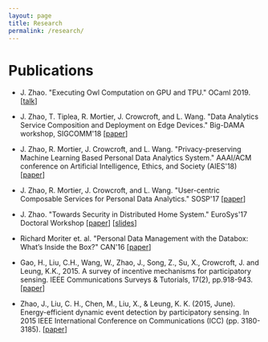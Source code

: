 ```yaml
---
layout: page
title: Research
permalink: /research/
---
```


# Publications

- J. Zhao. "Executing Owl Computation on GPU and TPU." OCaml 2019. [[talk](https://icfp19.sigplan.org/details/ocaml-2019-papers/2/Executing-Owl-Computation-on-GPU-and-TPU)] 

- J. Zhao, T. Tiplea, R. Mortier, J. Crowcroft, and L. Wang. "Data Analytics Service Composition and Deployment on Edge Devices." Big-DAMA workshop, SIGCOMM'18 [[paper](https://conferences.sigcomm.org/sigcomm/2018/workshop-bigdama.html)]

- J. Zhao, R. Mortier, J. Crowcroft, and L. Wang. "Privacy-preserving Machine Learning Based Personal Data Analytics System." AAAI/ACM conference on Artificial Intelligence, Ethics, and Society (AIES'18) [[paper](http://www.aies-conference.com/2018/accepted-papers/)]

- J. Zhao, R. Mortier, J. Crowcroft, and L. Wang. "User-centric Composable Services for Personal Data Analytics." SOSP'17 [[paper](https://www.cl.cam.ac.uk/~jz402/sosp17_poster.pdf)]

- J. Zhao. "Towards Security in Distributed Home System." EuroSys'17 Doctoral Workshop [[paper](https://eurodw17.kaust.edu.sa/abstracts/eurodw17-final9.pdf)] [[slides](https://eurodw17.kaust.edu.sa/slides/eurodw17-slides9.pdf)]

- Richard Moriter et. al. "Personal Data Management with the Databox: What’s Inside the Box?" CAN'16 [[paper](http://dl.acm.org/citation.cfm?doid=3010079.3010082)]

- Gao, H., Liu, C.H., Wang, W., Zhao, J., Song, Z., Su, X., Crowcroft, J. and Leung, K.K., 2015. A survey of incentive mechanisms for participatory sensing. IEEE Communications Surveys & Tutorials, 17(2), pp.918-943. [[paper](https://ieeexplore.ieee.org/abstract/document/7001562/)]

- Zhao, J., Liu, C. H., Chen, M., Liu, X., & Leung, K. K. (2015, June). Energy-efficient dynamic event detection by participatory sensing. In 2015 IEEE International Conference on Communications (ICC) (pp. 3180-3185). [[paper](https://ieeexplore.ieee.org/abstract/document/7248813/)]